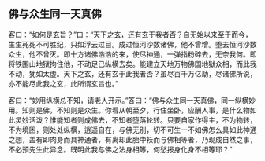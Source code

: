 ##  佛与众生同一天真佛

客曰：“如何是玄旨？”曰：“天下之玄，还有玄于我者否？自无始以来至于而今，生生死死不可胜纪，只如浮云过目。成过恒河沙数诸佛，他不曾增。堕去恒河沙数众生，他不曾灭。即十方诸佛浩浩的来，使尽神通，一弹指粉碎去，无奈我何。即将铁围山地狱拘住他，不动足已纵横去矣。能建立天地万物佛国地狱众相，而此我不动，犹如太虚。天下之玄，还有玄于此我者否？虽尽百千万亿劫，尽诸佛所说，亦不能尽此我之玄，此所谓玄旨也。”

客曰：“妙用纵横总不知，请老人开示。”答曰：“佛与众生同一天真佛，同一纵横妙用。知则是佛，不知则是众生。你看从朝至夕，行住坐卧，应酬人事，是什么物如此灵妙活泼？惟能知者则成佛去，不知者堕落轮转。只要自家作得主，不为物转，不为境困，则处处纵横，逍遥自在，与佛无别，切不可生一不如佛怎么具如此神通之想，盖有即肉身而具神通者，有离却此胎中袄而与佛相等者，乃现成自然之事，不必预先生此异念。既明此我与佛之法身相等，何愁报身化身不相等耶？”

